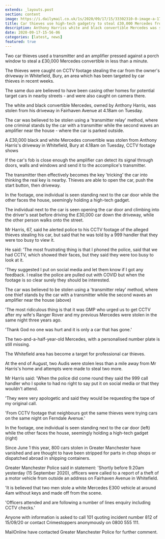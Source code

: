 ```yaml
---
extends: _layouts.post
section: content
image: https://i.dailymail.co.uk/1s/2020/09/17/15/33302310-0-image-a-17_1600353366115.jpg 
title: Car thieves use high-tech gadgetry to steal £30,000 Mercedes from driveway in less than a minute 
description: Anthony Harriss white and black convertible Mercedes was stolen from his driveway in Whitefield, Bury, at 4.18am on Tuesday. CCTV footage shows two thieves stealing the car. 
date: 2020-09-17-15-56-06 
categories: [latest, news] 
featured: true 
--- 
```

Two car thieves used a transmitter and an amplifier pressed against a porch window to steal a £30,000 Mercedes convertible in less than a minute.

The thieves were caught on CCTV footage stealing the car from the owner's driveway in Whitefield, Bury, an area which has been targeted by car thieves in recent weeks.  

The same duo are believed to have been casing other homes for potential target cars in nearby streets - and were also caught on camera there.

The white and black convertible Mercedes, owned by Anthony Harris, was stolen from his driveway in Fairhaven Avenue at 4.18am on Tuesday. 

The car was believed to be stolen using a 'transmitter relay' method, where one criminal stands by the car with a transmitter while the second waves an amplifier near the house - where the car is parked outside. 

A £30,000 black and white Mercedes convertible was stolen from Anthony Harris's driveway in Whitefield, Bury at 4.18am on Tuesday, CCTV footage shows

If the car's fob is close enough the amplifier can detect its signal through doors, walls and windows and send it to the accomplice's transmitter.

The transmitter then effectively becomes the key 'tricking' the car into thinking the real key is nearby. Thieves are able to open the car, push the start button, then driveway.

In the footage, one individual is seen standing next to the car door while the other faces the house, seemingly holding a high-tech gadget. 

The individual next to the car is seen opening the car door and climbing into the driver's seat before driving the £30,000 car down the driveway, while the other person walks onto the street. 

Mr Harris, 67, said he alerted police to his CCTV footage of the alleged thieves stealing his car, but said that he was told by a 999 handler that they were too busy to view it.

He said: 'The most frustrating thing is that I phoned the police, said that we had CCTV, which showed their faces, but they said they were too busy to look at it.

'They suggested I put on social media and let them know if I got any feedback. I realise the police are pulled out with COVID but when the footage is so clear surely they should be interested.

The car was believed to be stolen using a 'transmitter relay' method, where one thief stands by the car with a transmitter while the second waves an amplifier near the house (above)

'The most ridiculous thing is that it was GMP who urged us to get CCTV after my wife's Ranger Rover and my previous Mercedes were stolen in the same night three years ago.

'Thank God no one was hurt and it is only a car that has gone.'

The two-and-a-half-year-old Mercedes, with a personalised number plate is still missing. 

The Whitefield area has become a target for professional car thieves.

At the end of August, two Audis were stolen less than a mile away from Mr Harris's home and attempts were made to steal two more.

Mr Harris said: 'When the police did come round they said the 999 call handler who I spoke to had no right to say put it on social media or that they wouldn't attend.

'They were very apologetic and said they would be requesting the tape of my original call.

'From CCTV footage that neighbours got the same thieves were trying cars on the same night on Ferndale Avenue.'

In the footage, one individual is seen standing next to the car door (left) while the other faces the house, seemingly holding a high-tech gadget (right)

Since June 1 this year, 800 cars stolen in Greater Manchester have vanished and are thought to have been stripped for parts in chop shops or dispatched abroad in shipping containers.

Greater Manchester Police said in statement: 'Shortly before 9.20am yesterday (15 September 2020), officers were called to a report of a theft of a motor vehicle from outside an address on Fairhaven Avenue in Whitefield.

'It is believed that two men stole a white Mercedes E300 vehicle at around 4am without keys and made off from the scene.

'Officers attended and are following a number of lines enquiry including CCTV checks.'

Anyone with information is asked to call 101 quoting incident number 812 of 15/09/20 or contact Crimestoppers anonymously on 0800 555 111.

MailOnline have contacted Greater Manchester Police for further comment.

